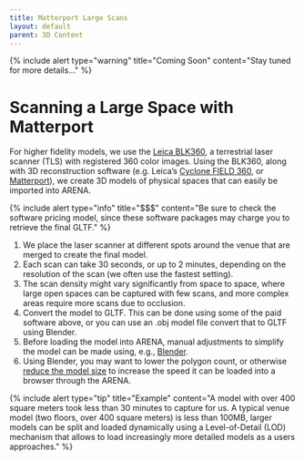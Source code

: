 ```yaml
---
title: Matterport Large Scans
layout: default
parent: 3D Content
---
```


{% include alert type="warning" title="Coming Soon" content="Stay tuned for more details..." %}

# Scanning a Large Space with Matterport
For higher fidelity models, we use the [Leica BLK360](https://shop.leica-geosystems.com/leica-blk/blk360/product-details), a terrestrial laser scanner (TLS) with registered 360 color images.
Using the BLK360, along with 3D reconstruction software (e.g. Leica’s [Cyclone FIELD 360](https://leica-geosystems.com/en-us/products/laser-scanners/software/leica-cyclone/leica-cyclone-field-360), or [Matterport](https://matterport.com)), we create 3D models of physical spaces that can easily be imported into ARENA.

{% include alert type="info" title="$$$" content="Be sure to check the software pricing model, since these software packages may charge you to retrieve the final GLTF." %}

1. We place the laser scanner at different spots around the venue that are merged to create the final model.
1. Each scan can take 30 seconds, or up to 2 minutes, depending on the resolution of the scan (we often use the fastest setting).
1. The scan density might vary significantly from space to space, where large open spaces can be captured with few scans, and more complex areas require more scans due to occlusion.
1. Convert the model to GLTF. This can be done using some of the paid software above, or you can use an .obj model file convert that to GLTF using Blender.
1. Before loading the model into ARENA, manual adjustments to simplify the model can be made using, e.g., [Blender](https://www.blender.org).
1. Using Blender, you may want to lower the polygon count, or otherwise [reduce the model size](/content/3d-content/downscaling) to increase the speed it can be loaded into a browser through the ARENA.

{% include alert type="tip" title="Example" content="A model with over 400 square meters took less than 30 minutes to capture for us. A typical venue model (two floors, over 400 square meters) is less than 100MB, larger models can be split and loaded dynamically using a Level-of-Detail (LOD) mechanism that allows to load increasingly more detailed models as a users approaches." %}
